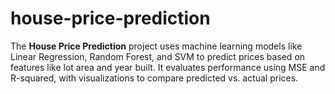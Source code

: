 # house-price-prediction
The **House Price Prediction** project uses machine learning models like Linear Regression, Random Forest, and SVM to predict prices based on features like lot area and year built. It evaluates performance using MSE and R-squared, with visualizations to compare predicted vs. actual prices.
